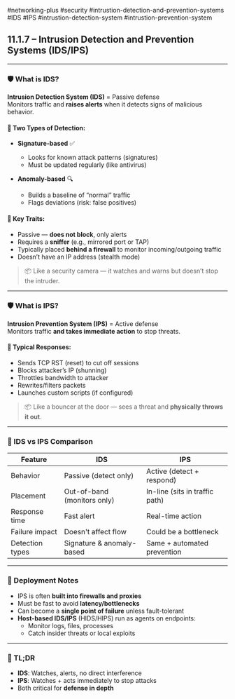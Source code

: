 #networking-plus #security #intrustion-detection-and-prevention-systems #IDS #IPS #intrustion-detection-system #intrustion-prevention-system 

## 11.1.7 – Intrusion Detection and Prevention Systems (IDS/IPS)

---

### 🛡️ What is IDS?

**Intrusion Detection System (IDS)** = Passive defense  
Monitors traffic and **raises alerts** when it detects signs of malicious behavior.

#### 🧱 Two Types of Detection:

- **Signature-based** ✅  
  - Looks for known attack patterns (signatures)  
  - Must be updated regularly (like antivirus)

- **Anomaly-based** 🔍  
  - Builds a baseline of “normal” traffic  
  - Flags deviations (risk: false positives)

#### 🔧 Key Traits:
- Passive — **does not block**, only alerts
- Requires a **sniffer** (e.g., mirrored port or TAP)
- Typically placed **behind a firewall** to monitor incoming/outgoing traffic
- Doesn’t have an IP address (stealth mode)

> 📦 Like a security camera — it watches and warns but doesn’t stop the intruder.

---

### 🛡️ What is IPS?

**Intrusion Prevention System (IPS)** = Active defense  
Monitors traffic **and takes immediate action** to stop threats.

#### 🧱 Typical Responses:
- Sends TCP RST (reset) to cut off sessions
- Blocks attacker’s IP (shunning)
- Throttles bandwidth to attacker
- Rewrites/filters packets
- Launches custom scripts (if configured)

> 📦 Like a bouncer at the door — sees a threat and **physically throws it out**.

---

### 🔁 IDS vs IPS Comparison

| Feature         | IDS                           | IPS                            |
|----------------|-------------------------------|--------------------------------|
| Behavior        | Passive (detect only)         | Active (detect + respond)      |
| Placement       | Out-of-band (monitors only)   | In-line (sits in traffic path) |
| Response time   | Fast alert                    | Real-time action               |
| Failure impact  | Doesn't affect flow           | Could be a bottleneck          |
| Detection types | Signature & anomaly-based     | Same + automated prevention    |

---

### 🧠 Deployment Notes

- IPS is often **built into firewalls and proxies**
- Must be fast to avoid **latency/bottlenecks**
- Can become a **single point of failure** unless fault-tolerant
- **Host-based IDS/IPS** (HIDS/HIPS) run as agents on endpoints:
  - Monitor logs, files, processes
  - Catch insider threats or local exploits

---

### 🧠 TL;DR

- **IDS**: Watches, alerts, no direct interference  
- **IPS**: Watches + acts immediately to stop attacks  
- Both critical for **defense in depth**

